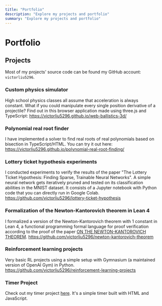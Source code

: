```yaml
---
title: "Portfolio"
description: "Explore my projects and portfolio"
summary: "Explore my projects and portfolio"
---
```


# Portfolio

## Projects
Most of my projects' source code can be found my GitHub account: `victorliu5296`.

### Custom physics simulator
High school physics classes all assume that acceleration is always constant. What if you could manipulate every single position derivative of a projectile? Find out in this browser application made using three.js and TypeScript:
https://victorliu5296.github.io/web-ballistics-3d/

### Polynomial real root finder
I have implemented a solver to find real roots of real polynomials based on bisection in TypeScript/HTML. You can try it out here:
https://victorliu5296.github.io/polynomial-real-root-finding/

### Lottery ticket hypothesis experiments
I conducted experiments to verify the results of the paper "The Lottery Ticket Hypothesis: Finding Sparse, Trainable Neural Networks". A simple neural network gets iteratively pruned and tested on its classification abilities in the MNIST dataset. It consists of a Jupyter notebook with Python code that you can directly run in Google Colab.
https://github.com/victorliu5296/lottery-ticket-hypothesis

### Formalization of the Newton-Kantorovich theorem in Lean 4
I formalized a version of the Newton-Kantorovich theorem with 1 constant in Lean 4, a functional programming formal language for proof verification according to the proof of the paper [ON THE NEWTON-KANTOROVICH THEOREM](https://www.ljll.fr/~mardare/recherche/pdf/NK_AA.pdf).
https://github.com/victorliu5296/newton-kantorovich-theorem

### Reinforcement learning projects
Very basic RL projects using a simple setup with Gymnasium (a maintained version of OpenAI Gym) in Python.
https://github.com/victorliu5296/reinforcement-learning-projects

### Timer Project
Check out my timer project [here](https://victorliu5296.github.io/html-timer). It's a simple timer built with HTML and JavaScript.
